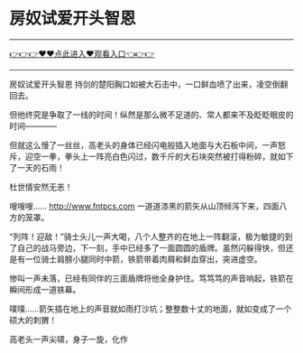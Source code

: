 # 房奴试爱开头智恩

<hr/> <a href="https://github.com/kjhudf/xccd/issues/1">👉👉👉♥♥点此进入♥观看入口👈👉👉</a><hr/>

房奴试爱开头智恩
持剑的楚阳胸口如被大石击中，一口鲜血喷了出来，凌空倒翻回去。

但他终究是争取了一线的时间！纵然是那么微不足道的、常人都来不及眨眨眼皮的时间————

但就这么慢了一丝丝，高老头的身体已经闪电般插入地面与大石板中间，一声怒斥，迎空一拳，拳头上一阵亮白色闪过，数千斤的大石块突然被打得粉碎，就如下了一天的石雨！

杜世情安然无恙！

嗖嗖嗖……
http://www.fntpcs.com
一道道漆黑的箭矢从山顶倾泻下来，四面八方的笼罩。

“列阵！迎敌！”骑士头儿一声大喝，八个人整齐的在地上一阵翻滚，极为敏捷的到了自己的战马旁边，下一刻，手中已经多了一面圆圆的盾牌。虽然闪躲得快，但还是有一位骑士肩膀小腿同时中箭，铁箭带着肉屑和鲜血穿出，突进虚空。

惨叫一声未落，已经有同伴的三面盾牌将他全身护住。笃笃笃的声音响起，铁箭在瞬间形成一道铁幕。

噗噗……箭矢插在地上的声音就如雨打沙坑；整整数十丈的地面，就如变成了一个硕大的刺猬！

高老头一声尖啸，身子一旋，化作
